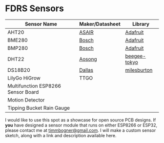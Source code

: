 # FDRS Sensors

| Sensor Name | Maker/Datasheet | Library |
| --- | --- | --- |
| AHT20  | [ASAIR](http://www.aosong.com/userfiles/files/media/Data%20Sheet%20AHT20.pdf) | [Adafruit](https://github.com/adafruit/Adafruit_AHTX0) |
| BME280  | [Bosch](https://www.bosch-sensortec.com/media/boschsensortec/downloads/datasheets/bst-bme280-ds002.pdf) | [Adafruit](https://github.com/adafruit/Adafruit_BME280_Library)  |
| BMP280 | [Bosch](https://www.bosch-sensortec.com/media/boschsensortec/downloads/datasheets/bst-bmp280-ds001.pdf) | [Adafruit](https://github.com/adafruit/Adafruit_BMP280_Library)  |
| DHT22 | [Aosong](https://www.sparkfun.com/datasheets/Sensors/Temperature/DHT22.pdf) |[beegee-tokyo](https://github.com/beegee-tokyo/DHTesp)  |
| DS18B20 | [Dallas](https://datasheets.maximintegrated.com/en/ds/DS18B20.pdf) | [milesburton](https://github.com/adafruit/Adafruit_AHTX0)  |
| LilyGo HiGrow | TTGO
| Multifunction ESP8266 Sensor Board |
| Motion Detector | 
| Tipping Bucket Rain Gauge |






I would like to use this spot as a showcase for open source PCB designs. If **you** have designed a sensor module that runs on either ESP8266 or ESP32, please contact me at timmbogner@gmail.com. I will make a custom sensor sketch, along with a link and description available here.
